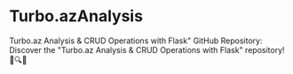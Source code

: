 # Turbo.azAnalysis
Turbo.az Analysis &amp; CRUD Operations with Flask" GitHub Repository:  Discover the "Turbo.az Analysis &amp; CRUD Operations with Flask" repository! 🚗🔍🌐
